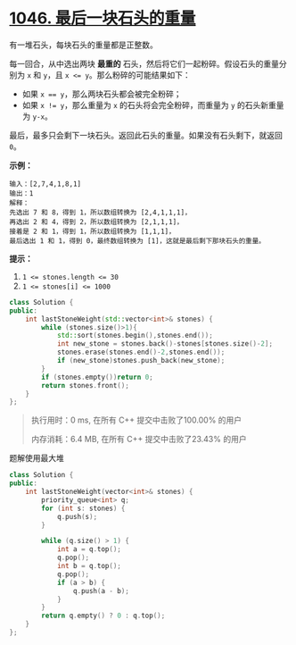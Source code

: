 # [1046. 最后一块石头的重量](https://leetcode-cn.com/problems/last-stone-weight/)

有一堆石头，每块石头的重量都是正整数。

每一回合，从中选出两块 **最重的** 石头，然后将它们一起粉碎。假设石头的重量分别为 `x` 和 `y`，且 `x <= y`。那么粉碎的可能结果如下：

- 如果 `x == y`，那么两块石头都会被完全粉碎；
- 如果 `x != y`，那么重量为 `x` 的石头将会完全粉碎，而重量为 `y` 的石头新重量为 `y-x`。

最后，最多只会剩下一块石头。返回此石头的重量。如果没有石头剩下，就返回 `0`。

 

**示例：**

```
输入：[2,7,4,1,8,1]
输出：1
解释：
先选出 7 和 8，得到 1，所以数组转换为 [2,4,1,1,1]，
再选出 2 和 4，得到 2，所以数组转换为 [2,1,1,1]，
接着是 2 和 1，得到 1，所以数组转换为 [1,1,1]，
最后选出 1 和 1，得到 0，最终数组转换为 [1]，这就是最后剩下那块石头的重量。
```

 

**提示：**

1. `1 <= stones.length <= 30`
2. `1 <= stones[i] <= 1000`

```c++
class Solution {
public:
    int lastStoneWeight(std::vector<int>& stones) {
        while (stones.size()>1){
            std::sort(stones.begin(),stones.end());
            int new_stone = stones.back()-stones[stones.size()-2];
            stones.erase(stones.end()-2,stones.end());
            if (new_stone)stones.push_back(new_stone);
        }
        if (stones.empty())return 0;
        return stones.front();
    }
};
```

> 执行用时：0 ms, 在所有 C++ 提交中击败了100.00% 的用户
>
> 内存消耗：6.4 MB, 在所有 C++ 提交中击败了23.43% 的用户

题解使用最大堆

```c++
class Solution {
public:
    int lastStoneWeight(vector<int>& stones) {
        priority_queue<int> q;
        for (int s: stones) {
            q.push(s);
        }

        while (q.size() > 1) {
            int a = q.top();
            q.pop();
            int b = q.top();
            q.pop();
            if (a > b) {
                q.push(a - b);
            }
        }
        return q.empty() ? 0 : q.top();
    }
};
```
